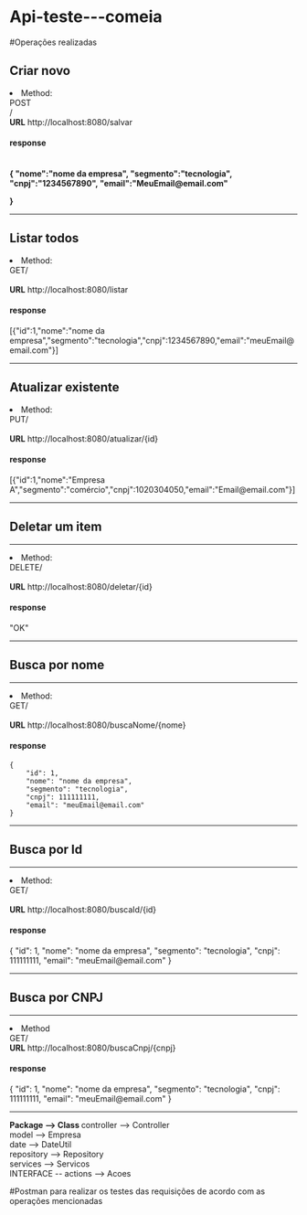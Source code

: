 # Api-teste---comeia

#Operações realizadas

<h2>Criar novo</h2>
<li>Method: <br>
POST</li>/ <br>
<b>URL</b> http://localhost:8080/salvar  <br>


<h4>response<h4>  
<br>
{
"nome":"nome da empresa",
"segmento":"tecnologia",
"cnpj":"1234567890",
"email":"MeuEmail@email.com"


}
<hr>
<h2>Listar todos </h2>
<li>Method: <br>
GET/</li> <br>
<b>URL</b> http://localhost:8080/listar <br>

<h4>response</h4> [{"id":1,"nome":"nome da empresa","segmento":"tecnologia","cnpj":1234567890,"email":"meuEmail@email.com"}]
<hr>

<h2>Atualizar existente</h2>
<li/>Method: <br>
PUT/</li> <br>
<b>URL</b> http://localhost:8080/atualizar/{id}

<h4>response</h4>
 [{"id":1,"nome":"Empresa A","segmento":"comércio","cnpj":1020304050,"email":"Email@email.com"}]
<hr>
<h2>Deletar um item</h2>
<hr>
<li>Method: <br>
DELETE/</li> <br>
<b>URL</b> http://localhost:8080/deletar/{id}
<h4>response</h4> "OK"

<hr>
<h2>Busca por nome</h2>
<hr>
<li>Method: <br>
GET/</li> <br>
<b>URL</b> http://localhost:8080/buscaNome/{nome}
<h4>response</h4> 

    {
        "id": 1,
        "nome": "nome da empresa",
        "segmento": "tecnologia",
        "cnpj": 111111111,
        "email": "meuEmail@email.com"
    }
<hr>
<h2>Busca por Id</h2>
<hr>
<li>Method: <br>
GET/</li> <br>
<b>URL</b> http://localhost:8080/buscaId/{id}
<h4>response</h4>
{
        "id": 1,
        "nome": "nome da empresa",
        "segmento": "tecnologia",
        "cnpj": 111111111,
        "email": "meuEmail@email.com"
    }
<hr>
<h2>Busca por CNPJ</h2>
<hr>
<li>Method <br></li>
<td>GET/ <br>
<b>URL</b> http://localhost:8080/buscaCnpj/{cnpj}
<h4>response</h4>
  {
        "id": 1,
        "nome": "nome da empresa",
        "segmento": "tecnologia",
        "cnpj": 111111111,
        "email": "meuEmail@email.com"
    }
<hr>


<b>Package --> Class
</b>
controller --> Controller <br>
model -->  Empresa <br>
date --> DateUtil <br>
repository --> Repository <br>
services --> Servicos <br>
INTERFACE -- actions --> Acoes <br>

#Postman para realizar os testes das requisições de acordo com as operações mencionadas
